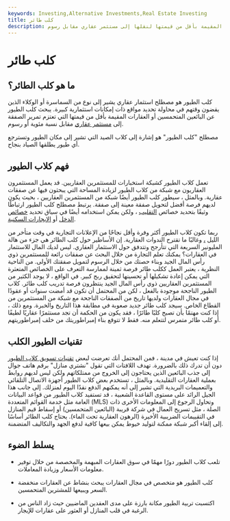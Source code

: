 ```yaml
---
keywords: Investing,Alternative Investments,Real Estate Investing
title: كلب طائر
description: كلب الطيور هو الشخص الذي يبحث عن البائعين المتحمسين والممتلكات المقيمة بأقل من قيمتها لنقلها إلى مستثمر عقاري مقابل رسوم.
---
```


# كلب طائر
## ما هو كلب الطائر؟

كلب الطيور هو مصطلح استثمار عقاري يشير إلى نوع من السماسرة أو الوكلاء الذين يقضون وقتهم في محاولة تحديد مواقع ذات إمكانات استثمارية كبيرة. يبحث كلب الطيور عن البائعين المتحمسين أو العقارات المقيمة بأقل من قيمتها التي تعتزم تمرير الصفقة إلى [مستثمر عقاري](/investmentrealestate) مقابل نسبة مئوية أو رسوم.

مصطلح "كلب الطيور" هو إشارة إلى كلاب الصيد التي تشير إلى مكان الطيور وتسترجع أي طيور يطلقها الصياد بنجاح.

## فهم كلاب الطيور

تعمل كلاب الطيور كشبكة استخبارات للمستثمرين العقاريين. قد يعمل المستثمرون العقاريون مع شبكة من كلاب الطيور لزيادة المساحة التي يبحثون فيها عن صفقات عقارية. وبالمثل ، سيطور كلب الطيور أيضًا شبكة من المستثمرين العقاريين ، بحيث يكون لديهم فرصة أفضل لتحويل صفقة معينة إلى صفقة. يرتبط مصطلح كلب الطيور ارتباطًا وثيقًا بتحديد خصائص [التقليب](/flipping) ، ولكن يمكن استخدامه أيضًا في سياق تحديد [خصائص الدخل](/income_property) أو [الإيجارات السكنية](/residentialrentalproperty).

ربما تكون كلاب الطيور أكثر وفرة وأقل نجاحًا من الإعلانات التجارية في وقت متأخر من الليل [،](/infomercial) وغالبًا ما تقترح الندوات العقارية. إن الأساطير حول كلب الطائر هي جزء من هالة المليونير السريعة التي تتأرجح وتتدفق حول الاستثمار العقاري. ليس لديك المال للاستثمار في العقارات؟ يمكنك تعلم التجارة من خلال البحث عن صفقات رائعة للمستثمرين ذوي رأس المال الجيد وبناء حصتك من خلال الرسوم لتمويل صفقتك الأولى. من الناحية النظرية ، يعتبر العمل ككلب طائر فرصة ثمينة لممارسة التعرف على الخصائص المتعثرة التي يمكن إعادة تشكيلها أو تحسينها لتحقيق ربح كبير. في الواقع ، لا يوجد الكثير من المستثمرين العقاريين ذوي رأس المال الجيد ينتظرون فرصة تدريب كلب طائر. كلاب الطيور الناجحة موجودة بالفعل ، لكن من المحتمل أن تكون قد أمضت سنوات أو عقودًا في مجال العقارات ولديها تاريخ من الصفقات الناجحة مع شبكة من المستثمرين من القطاع الخاص. سيجد كلب طائر جديد صعوبة في مطابقة هذا التاريخ والخبرة. ومع ذلك ، إذا كنت مهتمًا بأن تصبح كلبًا طائرًا ، فقد يكون من الحكمة أن تجد مستثمرًا عقاريًا لطيفًا أو كلب طائر متمرس لتتعلم منه. فقط لا تتوقع بناء إمبراطوريتك من خلف إمبراطوريتهم.

## تقنيات الطيور الكلب

إذا كنت تعيش في مدينة ، فمن المحتمل أنك تعرضت لبعض [تقنيات تسويق كلاب الطيور](/marketing-strategy) دون أن تدرك ذلك بالضرورة. تهدف اللافتات التي تقول "نشتري منازل" برقم هاتف جوال إلى جذب البائعين الذين يحتاجون إلى الخروج من ممتلكاتهم ولكن ليس لديهم روابط بعملية العقارات التقليدية. وبالمثل ، تستخدم بعض كلاب الطيور أجهزة الاتصال التلقائي والتعميمات البريدية التي تشير إلى أنه يمكنهم الدفع نقدًا اليوم لمنزلك. إلى جانب هذا الجيل الرائد على مستوى القاعدة الشعبية ، قد تستفيد كلاب الطيور من قواعد البيانات العامة مثل خدمة القوائم المتعددة (MLS) وتحاول الرجوع إلى المعلومات الأخرى ذات الصلة ، مثل تسريح العمال في شركة قريبة (البائعين المتحمسين) أو إسقاط قيم المنازل في التقييمات الضريبية الأخيرة (الرهون العقارية تحت الماء). يحتاج كلب الطائر أساسًا إلى إلقاء أكبر شبكة ممكنة لتوليد خيوط يمكن بيعها كافية لدفع الجهد والتكاليف المتضمنة.

## يسلط الضوء

- تلعب كلاب الطيور دورًا مهمًا في سوق العقارات المبهمة والمخصصة من خلال توفير معلومات الأسعار وزيادة المعاملات.

- كلب الطيور هو متخصص في مجال العقارات يبحث بنشاط عن العقارات منخفضة السعر ويبيعها للمشترين المتحمسين.

- اكتسبت تربية الطيور مكانة بارزة على مدى العقدين الماضيين حيث زاد الناس من الرغبة في قلب المنازل أو العثور على عقارات للإيجار.


